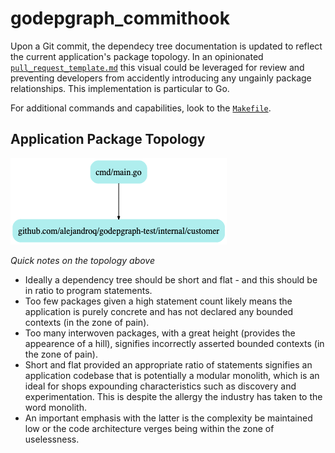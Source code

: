 # godepgraph_commithook

Upon a Git commit, the dependecy tree documentation is updated to reflect the current application's package topology. 
In an opinionated [`pull_request_template.md`](./.github/pull_request_template.md) this visual could be leveraged for review and preventing developers from accidently introducing any ungainly package relationships. 
This implementation is particular to Go.

For additional commands and capabilities, look to the [`Makefile`](./Makefile).

## Application Package Topology

![dependencytree.png](./.github/dependencytree.png)

*Quick notes on the topology above*
- Ideally a dependency tree should be short and flat - and this should be in ratio to program statements.
- Too few packages given a high statement count likely means the application is purely concrete and has not declared any bounded contexts (in the zone of pain).
- Too many interwoven packages, with a great height (provides the appearence of a hill), signifies incorrectly asserted bounded contexts (in the zone of pain).
- Short and flat provided an appropriate ratio of statements signifies an application codebase that is potentially a modular monolith, which is an ideal for shops expounding characteristics such as discovery and experimentation. This is despite the allergy the industry has taken to the word monolith. 
- An important emphasis with the latter is the complexity be maintained low or the code architecture verges being within the zone of uselessness.